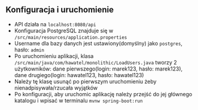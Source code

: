 ## Konfiguracja i uruchomienie

- API działa na `localhost:8080/api`
- Konfiguracja PostgreSQL znajduje się w `/src/main/resources/application.properties`
- Username dla bazy danych jest ustawiony(domyślny) jako `postgres`, hasło: `admin`
- Po uruchomieniu aplikacji, klasa `/src/main/java/com/hawatel/monolithic/LoadUsers.java` tworzy 2 użytkowników:
dane pierwszego(login: marek123, hasło: marek123), dane drugiego(login: hawatel123, hasło: hawatel123)
- Należy tę klasę usunąć po pierwszym uruchomieniu żeby nienadpisywała/rzucała wyjątków
- Po konfiguracji, aby uruchomic aplikację należy przejść do jej głównego katalogu i wpisać w terminalu `mvnw spring-boot:run`


